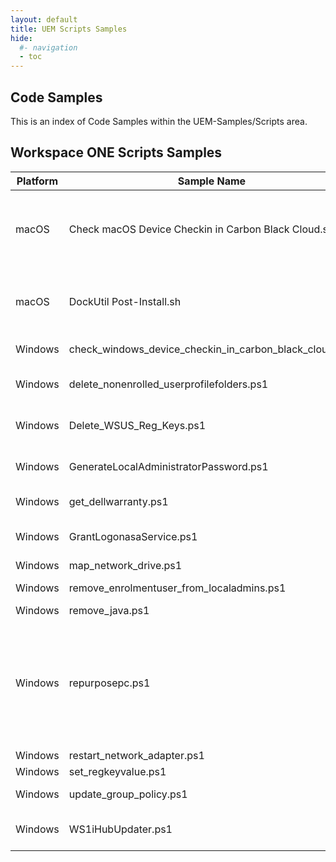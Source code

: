 ```yaml
---
layout: default
title: UEM Scripts Samples
hide:
  #- navigation
  - toc
---
```


## Code Samples

This is an index of Code Samples within the UEM-Samples/Scripts area.

## Workspace ONE Scripts Samples

| Platform | Sample Name | Summary | Link |
| --- | --- | --- | ---:|
| macOS | Check macOS Device Checkin in Carbon Black Cloud.sh | Check macOS Device Registered in Carbon Black Cloud as per https://community.carbonblack.com/t5/Knowledge-Base/Carbon-Black-Cloud-How-To-Check-DeviceID-On-Endpoint-macOS-3-5-x/ta-p/111757 | [Check macOS Device Checkin in Carbon Black Cloud.sh](https://github.com/euc-dev/euc-samples/tree/main/UEM-Samples/Scripts/macOS/Check%20macOS%20Device%20Checkin%20in%20Carbon%20Black%20Cloud.sh) |
| macOS | DockUtil Post-Install.sh | There are times where it would be useful to add icons to the users dock after installing a new application.   The following script can be added as a post-install script in order to call an open source utility script (dockutil) to add the item as desired. | [DockUtil Post-Install.sh](https://github.com/euc-dev/euc-samples/tree/main/UEM-Samples/Scripts/macOS/DockUtil%20Post-Install.sh) |
| Windows | check_windows_device_checkin_in_carbon_black_cloud.ps1 | Check Windows Device Checkin in Carbon Black Cloud | [check_windows_device_checkin_in_carbon_black_cloud.ps1](https://github.com/euc-dev/euc-samples/tree/main/UEM-Samples/Scripts/Windows/check_windows_device_checkin_in_carbon_black_cloud.ps1) |
| Windows | delete_nonenrolled_userprofilefolders.ps1 | Script to delete user profile folders not accessed for more than x month(s). Does NOT delete user profile folder of enrolled user as this breaks enrollment. | [delete_nonenrolled_userprofilefolders.ps1](https://github.com/euc-dev/euc-samples/tree/main/UEM-Samples/Scripts/Windows/delete_nonenrolled_userprofilefolders.ps1) |
| Windows | Delete_WSUS_Reg_Keys.ps1 | Deletes the SCCM WSUS registry keys that prevent a Windows 10 machine from using a modern managed Windows Update Profile. | [Delete_WSUS_Reg_Keys.ps1](https://github.com/euc-dev/euc-samples/tree/main/UEM-Samples/Scripts/Windows/Delete_WSUS_Reg_Keys.ps1) |
| Windows | GenerateLocalAdministratorPassword.ps1 | Generate a randomized strong password and set on the local Administrator account. Change the password length and user using the variables | [GenerateLocalAdministratorPassword.ps1](https://github.com/euc-dev/euc-samples/tree/main/UEM-Samples/Scripts/Windows/GenerateLocalAdministratorPassword.ps1) |
| Windows | get_dellwarranty.ps1 | This script gathers the Dell Warranty info on the current Dell device. | [get_dellwarranty.ps1](https://github.com/euc-dev/euc-samples/tree/main/UEM-Samples/Scripts/Windows/get_dellwarranty.ps1) |
| Windows | GrantLogonasaService.ps1 | This powershell script grants the Log on as a Service User Rights Assignment to the user specified by the $ServiceAccount param | [GrantLogonasaService.ps1](https://github.com/euc-dev/euc-samples/tree/main/UEM-Samples/Scripts/Windows/GrantLogonasaService.ps1) |
| Windows | map_network_drive.ps1 | Map a network drive | [map_network_drive.ps1](https://github.com/euc-dev/euc-samples/tree/main/UEM-Samples/Scripts/Windows/map_network_drive.ps1) |
| Windows | remove_enrolmentuser_from_localadmins.ps1 | Script to remove the enrolment user from local Administrators group | [remove_enrolmentuser_from_localadmins.ps1](https://github.com/euc-dev/euc-samples/tree/main/UEM-Samples/Scripts/Windows/remove_enrolmentuser_from_localadmins.ps1) |
| Windows | remove_java.ps1 | Delete all Java versions | [remove_java.ps1](https://github.com/euc-dev/euc-samples/tree/main/UEM-Samples/Scripts/Windows/remove_java.ps1) |
| Windows | repurposepc.ps1 | This powershell script Unenrols and then enrols a Windows 10+ device under a different user whilst preserving all WS1 UEM managed applications from being uninstalled upon unenrolment. Maintains Azure AD join status. Does not delete device records from Intune. Downloads AirwatchAgent.msi file to a C:\Recovery\OEM subfolder, creates a Scheduled Task and a script to be run by the Scheduled Task on next logon to repurpose a device to WS1 from one user to another. | [repurposepc.ps1](https://github.com/euc-dev/euc-samples/tree/main/UEM-Samples/Scripts/Windows/repurposepc.ps1) |
| Windows | restart_network_adapter.ps1 | This script restarts all network adapters | [restart_network_adapter.ps1](https://github.com/euc-dev/euc-samples/tree/main/UEM-Samples/Scripts/Windows/restart_network_adapter.ps1) |
| Windows | set_regkeyvalue.ps1 | Set Registry Key | [set_regkeyvalue.ps1](https://github.com/euc-dev/euc-samples/tree/main/UEM-Samples/Scripts/Windows/set_regkeyvalue.ps1) |
| Windows | update_group_policy.ps1 | Forces an Update of the Group Policy Objects applied to this device | [update_group_policy.ps1](https://github.com/euc-dev/euc-samples/tree/main/UEM-Samples/Scripts/Windows/update_group_policy.ps1) |
| Windows | WS1iHubUpdater.ps1 | Downloads and installs the latest Workspace ONE Intelligent Hub using C:\Program Files (x86)\Airwatch\AgentUI\AW.WinPC.Updater.exe | [WS1iHubUpdater.ps1](https://github.com/euc-dev/euc-samples/tree/main/UEM-Samples/Scripts/Windows/WS1iHubUpdater.ps1) |
